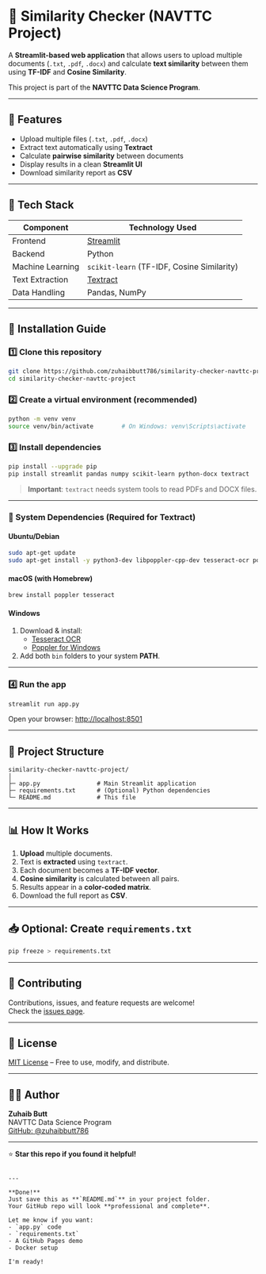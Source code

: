 # 📄 Similarity Checker (NAVTTC Project)

A **Streamlit-based web application** that allows users to upload multiple documents (`.txt`, `.pdf`, `.docx`) and calculate **text similarity** between them using **TF-IDF** and **Cosine Similarity**.

This project is part of the **NAVTTC Data Science Program**.

---

## 🚀 Features

- Upload multiple files (`.txt`, `.pdf`, `.docx`)  
- Extract text automatically using **Textract**  
- Calculate **pairwise similarity** between documents  
- Display results in a clean **Streamlit UI**  
- Download similarity report as **CSV**

---

## 🧠 Tech Stack

| Component         | Technology Used                         |
|-------------------|-----------------------------------------|
| Frontend          | [Streamlit](https://streamlit.io)       |
| Backend           | Python                                  |
| Machine Learning  | `scikit-learn` (TF-IDF, Cosine Similarity) |
| Text Extraction   | [Textract](https://textract.readthedocs.io/) |
| Data Handling     | Pandas, NumPy                           |

---

## 🧩 Installation Guide

### 1️⃣ Clone this repository

```bash
git clone https://github.com/zuhaibbutt786/similarity-checker-navttc-project.git
cd similarity-checker-navttc-project
```

### 2️⃣ Create a virtual environment (recommended)

```bash
python -m venv venv
source venv/bin/activate        # On Windows: venv\Scripts\activate
```

### 3️⃣ Install dependencies

```bash
pip install --upgrade pip
pip install streamlit pandas numpy scikit-learn python-docx textract
```

> **Important**: `textract` needs system tools to read PDFs and DOCX files.

---

### 🔧 System Dependencies (Required for Textract)

#### **Ubuntu/Debian**
```bash
sudo apt-get update
sudo apt-get install -y python3-dev libpoppler-cpp-dev tesseract-ocr poppler-utils
```

#### **macOS (with Homebrew)**
```bash
brew install poppler tesseract
```

#### **Windows**
1. Download & install:
   - [Tesseract OCR](https://github.com/UB-Mannheim/tesseract/wiki)
   - [Poppler for Windows](https://github.com/oschwartz10612/poppler-windows/releases/)
2. Add both `bin` folders to your system **PATH**.

---

### 4️⃣ Run the app

```bash
streamlit run app.py
```

Open your browser: [http://localhost:8501](http://localhost:8501)

---

## 📂 Project Structure

```
similarity-checker-navttc-project/
│
├─ app.py                # Main Streamlit application
├─ requirements.txt      # (Optional) Python dependencies
└─ README.md             # This file
```

---

## 📊 How It Works

1. **Upload** multiple documents.
2. Text is **extracted** using `textract`.
3. Each document becomes a **TF-IDF vector**.
4. **Cosine similarity** is calculated between all pairs.
5. Results appear in a **color-coded matrix**.
6. Download the full report as **CSV**.

---

## 📥 Optional: Create `requirements.txt`

```bash
pip freeze > requirements.txt
```

---

## 🤝 Contributing

Contributions, issues, and feature requests are welcome!  
Check the [issues page](https://github.com/zuhaibbutt786/similarity-checker-navttc-project/issues).

---

## 📜 License

[MIT License](LICENSE) – Free to use, modify, and distribute.

---

## 👨‍💻 Author

**Zuhaib Butt**  
NAVTTC Data Science Program  
[GitHub: @zuhaibbutt786](https://github.com/zuhaibbutt786)

---

⭐ **Star this repo if you found it helpful!**
```

---

**Done!**  
Just save this as **`README.md`** in your project folder.  
Your GitHub repo will look **professional and complete**.

Let me know if you want:
- `app.py` code
- `requirements.txt`
- A GitHub Pages demo
- Docker setup

I'm ready!
